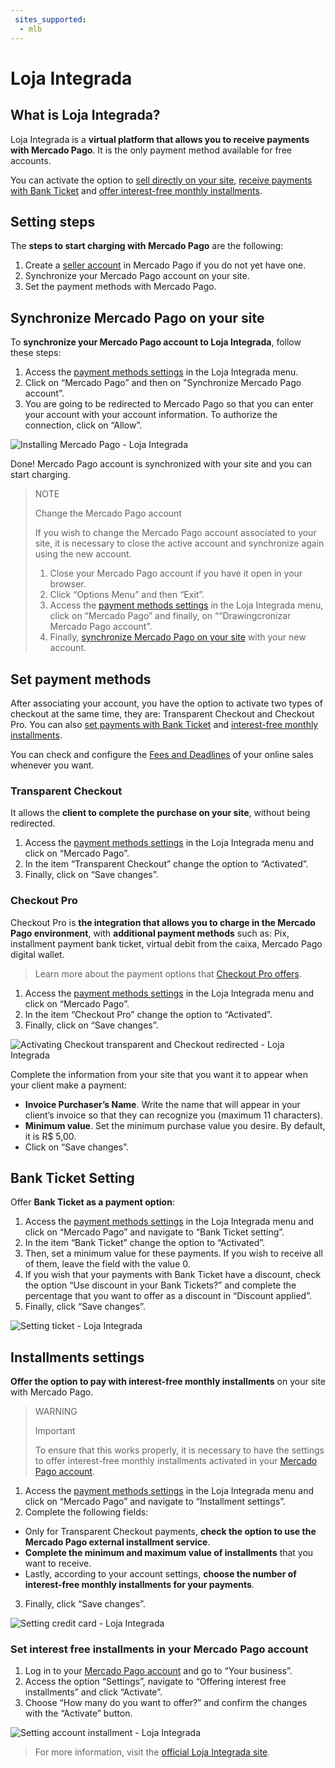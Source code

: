 ```yaml
---
 sites_supported:
  - mlb
---
```


# Loja Integrada

## What is Loja Integrada?

Loja Integrada is a **virtual platform that allows you to receive payments with Mercado Pago**.
It is the only payment method available for free accounts.

You can activate the option to [sell directly on your site](#bookmark_set_payment_methods), [receive payments with Bank Ticket](#bookmark_bank_ticket_setting) and [offer interest-free monthly installments](#bookmark_installments_settings).

## Setting steps

The **steps to start charging with Mercado Pago** are the following:

1. Create a [seller account](https://www.mercadopago.com.br/activities) in Mercado Pago if you do not yet have one.
2. Synchronize your Mercado Pago account on your site.
3. Set the payment methods with Mercado Pago.

## Synchronize Mercado Pago on your site

To **synchronize your Mercado Pago account to Loja Integrada**, follow these steps:

1. Access the [payment methods settings](https://app.lojaintegrada.com.br/painel/configuracao/pagamento/listar) in the Loja Integrada menu.
2. Click on “Mercado Pago” and then on "Synchronize Mercado Pago account”.
3. You are going to be redirected to Mercado Pago so that you can enter your account with your account information. To authorize the connection, click on “Allow”.


![Installing Mercado Pago - Loja Integrada](/images/lojaintegrada/lojaintegrada-connect-1.gif)


Done! Mercado Pago account is synchronized with your site and you can start charging.

> NOTE
>
> Change the Mercado Pago account
>
> If you wish to change the Mercado Pago account associated to your site, it is necessary to close the active account and synchronize again using the new account.
> 1. Close your Mercado Pago account if you have it open in your browser.
> 2. Click “Options Menu” and then “Exit”.
> 3. Access the [payment methods settings](https://app.lojaintegrada.com.br/painel/configuracao/pagamento/listar) in the Loja Integrada menu, click on “Mercado Pago” and finally, on ““Drawingcronizar Mercado Pago account”.
> 4. Finally, [synchronize Mercado Pago on your site](#bookmark_synchronize_mercado_pago_on_your_site) with your new account.

## Set payment methods

After associating your account, you have the option to activate two types of checkout at the same time, they are: Transparent Checkout and Checkout Pro. You can also [set payments with Bank Ticket](#bookmark_bank_ticket_setting) and [interest-free monthly installments](#bookmark_installments_settings).

You can check and configure the [Fees and Deadlines](https://www.mercadopago.com.br/settings/release-options) of your online sales whenever you want.


### Transparent Checkout

It allows the **client to complete the purchase on your site**, without being redirected.

1. Access the [payment methods settings](https://app.lojaintegrada.com.br/painel/configuracao/pagamento/listar) in the Loja Integrada menu and click on “Mercado Pago”.
2. In the item “Transparent Checkout” change the option to “Activated”.
3. Finally, click on “Save changes”.

### Checkout Pro

Checkout Pro is **the integration that allows you to charge in the Mercado Pago environment**, with **additional payment methods** such as: Pix, installment payment bank ticket, virtual debit from the caixa, Mercado Pago digital wallet.

> Learn more about the payment options that [Checkout Pro offers](https://conteudo.mercadopago.com.br/o-que-e-o-checkout-mercado-pago).

1. Access the [payment methods settings](https://app.lojaintegrada.com.br/painel/configuracao/pagamento/listar) in the Loja Integrada menu and click on “Mercado Pago”.
2. In the item “Checkout Pro” change the option to “Activated”.
3. Finally, click on “Save changes”.


![Activating Checkout transparent and Checkout redirected - Loja Integrada](/images/lojaintegrada/lojaintegrada-checkout-1.gif)


Complete the information from your site that you want it to appear when your client make a payment:

- **Invoice Purchaser’s Name**. Write the name that will appear in your client’s invoice so that they can recognize you (maximum 11 characters).
- **Minimum value**. Set the minimum purchase value you desire. By default, it is R$ 5,00.
- Click on “Save changes”.

## Bank Ticket Setting

Offer **Bank Ticket as a payment option**:

1. Access the [payment methods settings](https://app.lojaintegrada.com.br/painel/configuracao/pagamento/listar) in the Loja Integrada menu and click on “Mercado Pago” and navigate to “Bank Ticket setting”.
2. In the item “Bank Ticket” change the option to “Activated”.
3. Then, set a minimum value for these payments. If you wish to receive all of them, leave the field with the value 0.
4. If you wish that your payments with Bank Ticket have a discount, check the option “Use discount in your Bank Tickets?” and complete the percentage that you want to offer as a discount in “Discount applied”.
5. Finally, click “Save changes”.


![Setting ticket - Loja Integrada](/images/lojaintegrada/lojaintegrada-ticket-1.gif)


## Installments settings

**Offer the option to pay with interest-free monthly installments** on your site with Mercado Pago.

> WARNING
>
> Important
>
> To ensure that this works properly, it is necessary to have the settings to offer interest-free monthly installments activated in your [Mercado Pago account](#bookmark_set_interest_free_installments_in_your_mercado_pago_account).

1. Access the [payment methods settings](https://app.lojaintegrada.com.br/painel/configuracao/pagamento/listar) in the Loja Integrada menu and click on “Mercado Pago” and navigate to “Installment settings”.
2. Complete the following fields:
  - Only for Transparent Checkout payments, **check the option to use the Mercado Pago external installment service**.
  - **Complete the minimum and maximum value of installments** that you want to receive.
  - Lastly, according to your account settings, **choose the number of interest-free monthly installments for your payments**.
3. Finally, click “Save changes”.


![Setting credit card - Loja Integrada](/images/lojaintegrada/lojaintegrada-credit-card-1.gif)


### Set interest free installments in your Mercado Pago account

1. Log in to your [Mercado Pago account](https://www.mercadopago.com.br/business) and go to “Your business”.
2. Access the option “Settings”, navigate to “Offering interest free installments” and click “Activate”.
3. Choose “How many do you want to offer?” and confirm the changes with the “Activate” button.


![Setting account installment - Loja Integrada](/images/lojaintegrada/lojaintegrada-account-installment-1.gif)


> For more information, visit the [official Loja Integrada site](https://lojaintegrada.com.br/).
